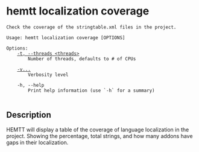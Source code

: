 # hemtt localization coverage

<pre><code>Check the coverage of the stringtable.xml files in the project.

Usage: hemtt localization coverage [OPTIONS]

Options:
    <a href="index.md#-t---threads">-t, --threads &lt;threads&gt;</a>
        Number of threads, defaults to # of CPUs

    <a href="index.md#-v">-v...</a>
        Verbosity level

    -h, --help
        Print help information (use `-h` for a summary)
</code>
</pre>

## Description

HEMTT will display a table of the coverage of language localization in the project. Showing the percentage, total strings, and how many addons have gaps in their localization.
